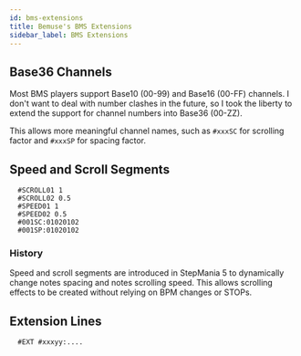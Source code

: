 ```yaml
---
id: bms-extensions
title: Bemuse's BMS Extensions
sidebar_label: BMS Extensions
---
```


## Base36 Channels

Most BMS players support Base10 (00-99) and Base16 (00-FF) channels.
I don't want to deal with number clashes in the future,
so I took the liberty to extend the support for channel numbers into Base36 (00-ZZ).

This allows more meaningful channel names,
such as `#xxxSC` for scrolling factor and `#xxxSP` for spacing factor.

## Speed and Scroll Segments

```
  #SCROLL01 1
  #SCROLL02 0.5
  #SPEED01 1
  #SPEED02 0.5
  #001SC:01020102
  #001SP:01020102
```

### History

Speed and scroll segments are introduced in StepMania 5
to dynamically change notes spacing and notes scrolling speed.
This allows scrolling effects to be created without relying on BPM changes
or STOPs.

## Extension Lines

```
  #EXT #xxxyy:....
```

